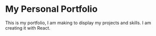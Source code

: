 # My Personal Portfolio

This is my portfolio, I am making to display my projects and skills. I am creating it with React.

